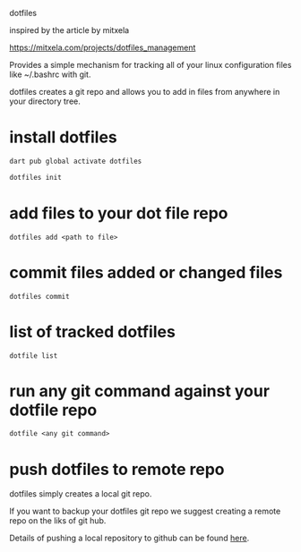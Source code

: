 dotfiles

inspired by the article by mitxela

https://mitxela.com/projects/dotfiles_management

Provides a simple mechanism for tracking all of your linux configuration files like ~/.bashrc with git.

dotfiles creates a git repo and allows you to add in files from anywhere in your directory tree.

# install dotfiles

```bash
dart pub global activate dotfiles

dotfiles init
```


# add files to your dot file repo

`dotfiles add <path to file>`

# commit files added or changed files
`dotfiles commit`

# list of tracked dotfiles

`dotfile list`

# run any git command against your dotfile repo

`dotfile <any git command>`

# push dotfiles to remote repo

dotfiles simply creates a local git repo.

If you want to backup your dotfiles git repo we suggest creating a remote
repo on the liks of git hub.

Details of pushing a local repository to github can be found [here](https://docs.github.com/en/get-started/importing-your-projects-to-github/importing-source-code-to-github/adding-locally-hosted-code-to-github).
